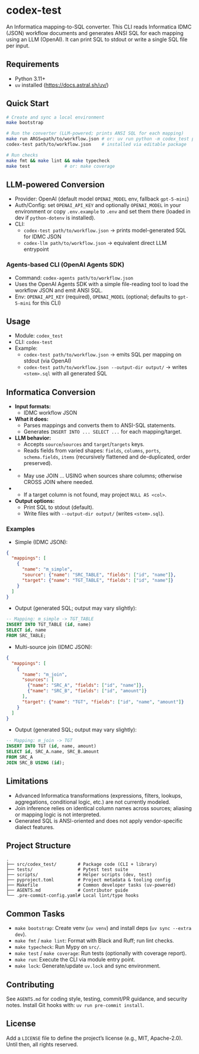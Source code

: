 # codex-test

An Informatica mapping-to-SQL converter. This CLI reads Informatica IDMC (JSON) workflow documents and generates ANSI SQL for each mapping using an LLM (OpenAI). It can print SQL to stdout or write a single SQL file per input.

## Requirements
- Python 3.11+
- `uv` installed (https://docs.astral.sh/uv/)

## Quick Start
```bash
# Create and sync a local environment
make bootstrap

# Run the converter (LLM-powered; prints ANSI SQL for each mapping)
make run ARGS=path/to/workflow.json # or: uv run python -m codex_test path/to/workflow.json
codex-test path/to/workflow.json    # installed via editable package

# Run checks
make fmt && make lint && make typecheck
make test             # or: make coverage
```

## LLM-powered Conversion
- Provider: OpenAI (default model `OPENAI_MODEL` env, fallback `gpt-5-mini`)
- Auth/Config: set `OPENAI_API_KEY` and optionally `OPENAI_MODEL` in your environment or copy `.env.example` to `.env` and set them there (loaded in dev if `python-dotenv` is installed).
- CLI:
  - `codex-test path/to/workflow.json` → prints model-generated SQL for IDMC JSON
  - `codex-llm path/to/workflow.json` → equivalent direct LLM entrypoint

### Agents-based CLI (OpenAI Agents SDK)
- Command: `codex-agents path/to/workflow.json`
- Uses the OpenAI Agents SDK with a simple file-reading tool to load the workflow JSON and emit ANSI SQL.
- Env: `OPENAI_API_KEY` (required), `OPENAI_MODEL` (optional; defaults to `gpt-5-mini` for this CLI)

## Usage
- Module: `codex_test`
- CLI: `codex-test`
- Example:
  - `codex-test path/to/workflow.json` → emits SQL per mapping on stdout (via OpenAI)
  - `codex-test path/to/workflow.json --output-dir output/` → writes `<stem>.sql` with all generated SQL

## Informatica Conversion
- **Input formats:**
  - IDMC workflow JSON
- **What it does:**
  - Parses mappings and converts them to ANSI-SQL statements.
  - Generates `INSERT INTO ... SELECT ...` for each mapping/target.
- **LLM behavior:**
  - Accepts `source`/`sources` and `target`/`targets` keys.
  - Reads fields from varied shapes: `fields`, `columns`, `ports`, `schema.fields`, `items` (recursively flattened and de-duplicated, order preserved).
-  - May use JOIN ... USING when sources share columns; otherwise CROSS JOIN where needed.
-  - If a target column is not found, may project `NULL AS <col>`.
- **Output options:**
  - Print SQL to stdout (default).
  - Write files with `--output-dir output/` (writes `<stem>.sql`).

### Examples
- Simple (IDMC JSON):
```json
{
  "mappings": [
    {
      "name": "m_simple",
      "source": {"name": "SRC_TABLE", "fields": ["id", "name"]},
      "target": {"name": "TGT_TABLE", "fields": ["id", "name"]}
    }
  ]
}
```

- Output (generated SQL; output may vary slightly):
```sql
-- Mapping: m_simple -> TGT_TABLE
INSERT INTO TGT_TABLE (id, name)
SELECT id, name
FROM SRC_TABLE;
```

- Multi-source join (IDMC JSON):
```json
{
  "mappings": [
    {
      "name": "m_join",
      "sources": [
        {"name": "SRC_A", "fields": ["id", "name"]},
        {"name": "SRC_B", "fields": ["id", "amount"]}
      ],
      "target": {"name": "TGT", "fields": ["id", "name", "amount"]}
    }
  ]
}
```

- Output (generated SQL; output may vary slightly):
```sql
-- Mapping: m_join -> TGT
INSERT INTO TGT (id, name, amount)
SELECT id, SRC_A.name, SRC_B.amount
FROM SRC_A
JOIN SRC_B USING (id);
```

## Limitations
- Advanced Informatica transformations (expressions, filters, lookups, aggregations, conditional logic, etc.) are not currently modeled.
- Join inference relies on identical column names across sources; aliasing or mapping logic is not interpreted.
- Generated SQL is ANSI-oriented and does not apply vendor-specific dialect features.

## Project Structure
```
.
├── src/codex_test/        # Package code (CLI + library)
├── tests/                 # Pytest test suite
├── scripts/               # Helper scripts (dev, test)
├── pyproject.toml         # Project metadata & tooling config
├── Makefile               # Common developer tasks (uv-powered)
├── AGENTS.md              # Contributor guide
└── .pre-commit-config.yaml# Local lint/type hooks
```

## Common Tasks
- `make bootstrap`: Create venv (`uv venv`) and install deps (`uv sync --extra dev`).
- `make fmt` / `make lint`: Format with Black and Ruff; run lint checks.
- `make typecheck`: Run Mypy on `src/`.
- `make test` / `make coverage`: Run tests (optionally with coverage report).
- `make run`: Execute the CLI via module entry point.
- `make lock`: Generate/update `uv.lock` and sync environment.

## Contributing
See `AGENTS.md` for coding style, testing, commit/PR guidance, and security notes. Install Git hooks with: `uv run pre-commit install`.

## License
Add a `LICENSE` file to define the project’s license (e.g., MIT, Apache-2.0). Until then, all rights reserved.
